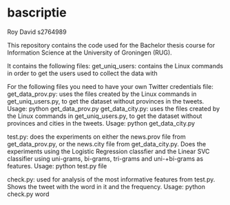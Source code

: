 # bascriptie
Roy David
s2764989

This repository contains the code used for the Bachelor thesis course for Information Science at the University of Groningen (RUG).

It contains the following files:
get_uniq_users: contains the Linux commands in order to get the users used to collect the data with

For the following files you need to have your own Twitter credentials file:
get_data_prov.py: uses the files created by the Linux commands in get_uniq_users.py, to get the dataset without provinces in the tweets.           Usage: python get_data_prov.py
get_data_city.py: uses the files created by the Linux commands in get_uniq_users.py, to get the dataset without provinces and cities in the tweets. Usage: python get_data_city.py

test.py: does the experiments on either the news.prov file from get_data_prov.py, or the news.city file from get_data_city.py. Does the experiments using the Logistic Regression classfier and the Linear SVC classifier using uni-grams, bi-grams, tri-grams and uni-+bi-grams as features. Usage: python test.py file

check.py: used for analysis of the most informative features from test.py. Shows the tweet with the word in it and the frequency. Usage: python check.py word
